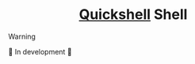<h1 align="center"><a href="https://quickshell.org/">Quickshell</a> Shell</h1>

> [!WARNING]
> 🚧 In development 🚧
